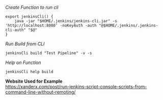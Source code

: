 
*Create Function to run cli* 
```
export jenkinsCli() {
    java -jar "$HOME/.jenkins/jenkins-cli.jar" -s 'http://localhost:8080' -noKeyAuth -auth "@$HOME/.jenkins/.jenkins-cli-auth" "$@"
}
```

*Run Build from CLI*
```
jenkinsCli build "Test Pipeline" -v -s
```

*Help on Function* 
```
jenkinsCli help build  
```

**Website Used for Example**<br>
https://xanderx.com/post/run-jenkins-script-console-scripts-from-command-line-without-remoting/